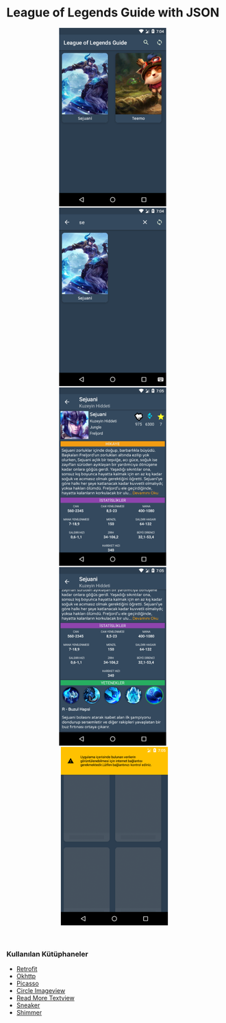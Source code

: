 # League of Legends Guide with JSON
<p align="center">
  <img src="https://raw.githubusercontent.com/erkaneroglu/leagueoflegends/master/image/ss1.png" width="250">&nbsp;&nbsp;
  <img src="https://raw.githubusercontent.com/erkaneroglu/leagueoflegends/master/image/ss5.png" width="250">&nbsp;&nbsp;
  <img src="https://raw.githubusercontent.com/erkaneroglu/leagueoflegends/master/image/ss4.png" width="250">&nbsp;&nbsp;
  <img src="https://raw.githubusercontent.com/erkaneroglu/leagueoflegends/master/image/ss3.png" width="250">&nbsp;&nbsp;
  <img src="https://raw.githubusercontent.com/erkaneroglu/leagueoflegends/master/image/ss2.png" width="250">
 </p>
 <br>
 <h3> <b>Kullanılan Kütüphaneler</b> </h3>
 <ul>
  <li><a href="https://github.com/square/retrofit">Retrofit</a></li>
  <li><a href="https://github.com/square/okhttp">Okhttp</a></li>
  <li><a href="https://github.com/square/picasso">Picasso</a></li>
  <li><a href="https://github.com/hdodenhof/CircleImageView">Circle Imageview</a></li>
  <li><a href="https://github.com/bravoborja/ReadMoreTextView">Read More Textview</a></li>
  <li><a href="https://github.com/Hamadakram/Sneaker">Sneaker</a></li>
  <li><a href="https://github.com/facebook/shimmer-android">Shimmer</a></li>
  </ul>
